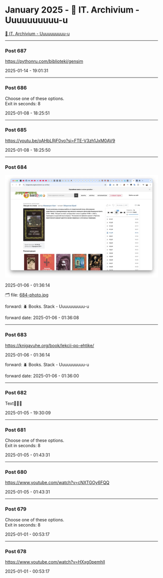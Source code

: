 # January 2025 - 🐊 IT. Archivium - Uuuuuuuuuu-u

[🐊 IT. Archivium - Uuuuuuuuuu-u](../../)



---

### Post 687




<a href="https://pythonru.com/biblioteki/gensim">https://pythonru.com/biblioteki/gensim</a>


2025-01-14 - 19:01:31







---

### Post 686




Choose one of these options. <br />Exit in seconds: 8


2025-01-08 - 18:25:51







---

### Post 685




<a href="https://youtu.be/oAHbLRjF0vo?si=FTE-V3zh1JxM0AV9">https://youtu.be/oAHbLRjF0vo?si=FTE-V3zh1JxM0AV9</a>


2025-01-08 - 18:25:50







---

### Post 684

 
![684-photo.jpg](684-photo.jpg) 




2025-01-06 - 01:36:14


🗂 file: [684-photo.jpg](684-photo.jpg) 


 
forward: 🪲 Books. Stack - Uuuuuuuuuu-u 

forward date: 2025-01-06 - 01:36:08




---

### Post 683




<a href="https://knigavuhe.org/book/lekcii-po-ehtike/">https://knigavuhe.org/book/lekcii-po-ehtike/</a>


2025-01-06 - 01:36:14



 
forward: 🪲 Books. Stack - Uuuuuuuuuu-u 

forward date: 2025-01-06 - 01:36:00




---

### Post 682




Text🤗🤗🤗


2025-01-05 - 19:30:09







---

### Post 681




Choose one of these options. <br />Exit in seconds: 8


2025-01-05 - 01:43:31







---

### Post 680




<a href="https://www.youtube.com/watch?v=cNXTGOy6FQQ">https://www.youtube.com/watch?v=cNXTGOy6FQQ</a>


2025-01-05 - 01:43:31







---

### Post 679




Choose one of these options. <br />Exit in seconds: 8


2025-01-01 - 00:53:17







---

### Post 678




<a href="https://www.youtube.com/watch?v=HXxg0pemhlI">https://www.youtube.com/watch?v=HXxg0pemhlI</a>


2025-01-01 - 00:53:17





